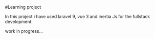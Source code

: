 #Learning project

In this project i have used laravel 9, vue 3 and inertia Js for the fullstack development.

work in progress...

